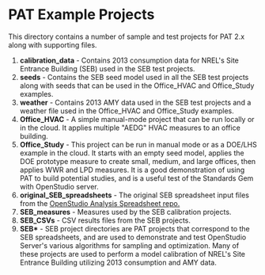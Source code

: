 # PAT Example Projects

This directory contains a number of sample and test projects for PAT 2.x along with supporting files.

1. __calibration_data__ - Contains 2013 consumption data for NREL's Site Entrance Building (SEB) used in the SEB test projects.
2. __seeds__ - Contains the SEB seed model used in all the SEB test projects along with seeds that can be used in the Office_HVAC and Office_Study examples.
3. __weather__ - Contains 2013 AMY data used in the SEB test projects and a weather file used in the Office_HVAC and Office_Study examples.
4. __Office_HVAC__ - A simple manual-mode project that can be run locally or in the cloud.  It applies multiple "AEDG" HVAC measures to an office building.
5. __Office_Study__ - This project can be run in manual mode or as a DOE/LHS example in the cloud.  It starts with an empty seed model, applies the DOE prototype measure to create small, medium, and large offices, then applies WWR and LPD measures.  It is a good demonstration of using PAT to build potential studies, and is a useful test of the Standards Gem with OpenStudio server.
6. __original_SEB_spreadsheets__ - The original SEB spreadsheet input files from the [OpenStudio Analysis Spreadsheet repo.](https://github.com/NREL/OpenStudio-analysis-spreadsheet)
7. __SEB_measures__ - Measures used by the SEB calibration projects.
8. __SEB_CSVs__ - CSV results files from the SEB projects.
9. __SEB*__ - SEB project directories are PAT projects that correspond to the SEB spreadsheets, and are used to demonstrate and test OpenStudio Server's various algorithms for sampling and optimization.  Many of these projects are used to perform a model calibration of NREL's Site Entrance Building utilizing 2013 consumption and AMY data.
